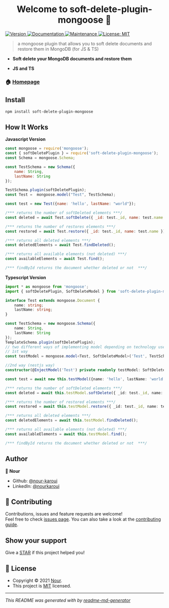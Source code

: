 <h1 align="center">Welcome to soft-delete-plugin-mongoose 👋</h1>
<p>
  <a href="https://www.npmjs.com/package/soft-delete-plugin-mongoose" target="_blank">
    <img alt="Version" src="https://img.shields.io/npm/v/soft-delete-plugin-mongoose.svg">
  </a>
  <a href="https://github.com/nour-karoui/mongoose-soft-delete#readme" target="_blank">
    <img alt="Documentation" src="https://img.shields.io/badge/documentation-yes-brightgreen.svg" />
  </a>
  <a href="https://github.com/nour-karoui/mongoose-soft-delete/graphs/commit-activity" target="_blank">
    <img alt="Maintenance" src="https://img.shields.io/badge/Maintained%3F-yes-green.svg" />
  </a>
  <a href="https://github.com/nour-karoui/mongoose-soft-delete/blob/master/LICENSE" target="_blank">
    <img alt="License: MIT" src="https://img.shields.io/github/license/bishkou/password-pwnd" />
  </a>
</p>

> a mongoose plugin that allows you to soft delete documents and restore them in MongoDB (for JS & TS)

* **Soft delete your MongoDB documents and restore them**

* **JS and TS**


### 🏠 [Homepage](https://github.com/nour-karoui/mongoose-soft-delete)


## Install

```sh
npm install soft-delete-plugin-mongoose
```

## How It Works

**Javascript Version**
```js
const mongoose = require('mongoose');
const { softDeletePlugin } = require('soft-delete-plugin-mongoose');
const Schema = mongoose.Schema;

const TestSchema = new Schema({
    name: String,
    lastName: String
});

TestSchema.plugin(softDeletePlugin);
const Test =  mongoose.model("Test", TestSchema);

const test = new Test({name: 'hello', lastName: "world"});

/*** returns the number of softDeleted elements ***/
const deleted = await Test.softDelete({ _id: test._id, name: test.name });

/*** returns the number of restores elements ***/
const restored = await Test.restore({ _id: test._id, name: test.name });

/*** returns all deleted elements ***/
const deletedElements = await Test.findDeleted();

/*** returns all available elements (not deleted) ***/
const availableElements = await Test.find();

/*** findById returns the document whether deleted or not  ***/
```

**Typescript Version**
```ts
import * as mongoose from 'mongoose';
import { softDeletePlugin, SoftDeleteModel } from 'soft-delete-plugin-mongoose';

interface Test extends mongoose.Document {
    name: string;
    lastName: string;
}

const TestSchema = new mongoose.Schema({
    name: String,
    lastName: String
});
TemplateSchema.plugin(softDeletePlugin);
// two different ways of implementing model depending on technology used
// 1st way
const testModel = mongoose.model<Test, SoftDeleteModel>('Test', TestSchema);

//2nd way (nestjs way)
constructor(@InjectModel('Test') private readonly testModel: SoftDeleteModel<Test>) {}

const test = await new this.testModel({name: 'hello', lastName: 'world'});

/*** returns the number of softDeleted elements ***/
const deleted = await this.testModel.softDelete({ _id: test._id, name: test.name });

/*** returns the number of restored elements ***/
const restored = await this.testModel.restore({ _id: test._id, name: test.name });

/*** returns all deleted elements ***/
const deletedElements = await this.testModel.findDeleted();

/*** returns all available elements (not deleted) ***/
const availableElements = await this.testModel.find();

/*** findById returns the document whether deleted or not  ***/
```

## Author

👤 **Nour**

* Github: [@nour-karoui](https://github.com/nour-karoui)
* LinkedIn: [@nourkaroui](https://www.linkedin.com/in/nourkaroui/)

## 🤝 Contributing

Contributions, issues and feature requests are welcome!<br />Feel free to check [issues page](https://github.com/nour-karoui/mongoose-soft-delete/issues). You can also take a look at the [contributing guide](https://github.com/nour-karoui/mongoose-soft-delete/blob/master/CONTRIBUTING.md).

## Show your support

Give a [STAR](https://github.com/nour-karoui/mongoose-soft-delete) if this project helped you!

## 📝 License

* Copyright © 2021 [Nour](https://github.com/nour-karoui).
* This project is [MIT](https://github.com/nour-karoui/mongoose-soft-delete/blob/master/LICENSE) licensed.

***
_This README was generated with by [readme-md-generator](https://github.com/kefranabg/readme-md-generator)_
